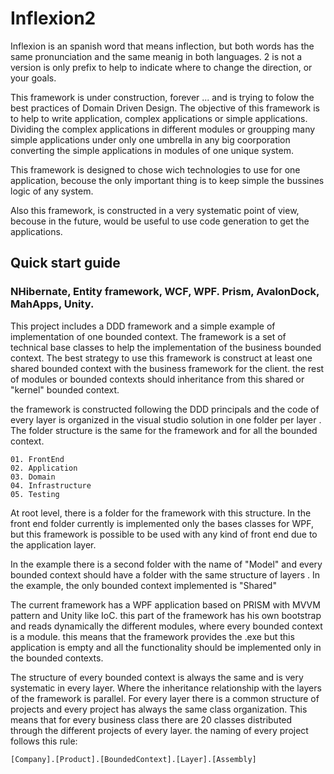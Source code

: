 # Inflexion2 

Inflexion is an spanish word that means inflection, but both words has the same pronunciation and the same meanig in both languages. 2 is not a version is only prefix to help to indicate where to change the direction, or your goals.

This framework is under construction, forever ... and is trying to folow the best practices of Domain Driven Design. The objective of this framework is to help to write application, complex applications or simple applications. Dividing the complex applications in different modules or groupping many simple applications under only one umbrella in any big coorporation converting the simple applications in modules of one unique system.

This framework is designed to chose wich technologies to use for one application, becouse the only important thing is to keep simple the bussines logic of any system.

Also this framework, is constructed in a very systematic point of view, becouse in the future, would be useful to use code generation to get the applications.

## Quick start guide

### NHibernate, Entity framework, WCF, WPF. Prism, AvalonDock, MahApps, Unity.

This project includes a DDD framework and a simple example of implementation of one bounded context.
The framework is a set of technical base classes to help the implementation of the business bounded context. 
The best strategy to use this framework is construct at least one shared bounded context with the business framework for the client.
the rest of modules or bounded contexts should inheritance from this shared or "kernel" bounded context.

the framework is constructed following the DDD principals and the code of every layer is organized in the visual studio solution in one folder per layer
. The folder structure is the same for the framework and for all the bounded context.

    01. FrontEnd 
    02. Application
    03. Domain
    04. Infrastructure
    05. Testing

At root level, there is a folder for the framework with this structure. In the front end folder currently is implemented only the 
bases classes for WPF, but this framework is possible to be used with any kind of front end due to the application layer.

In the example there is a second folder with the name of "Model" and every bounded context should have a folder with the same structure of layers
. In the example, the only bounded context implemented is "Shared"

The current framework has a WPF application based on PRISM with MVVM pattern and Unity like IoC. 
this part of the framework has his own bootstrap and reads dynamically the different modules, where every bounded context is a module.
this means that the framework provides the .exe but this application is empty and all the functionality should be implemented only in the bounded contexts.

The structure of every bounded context is always the same and is very systematic in every layer. Where the inheritance relationship 
with the layers of the framework is parallel.
For every layer there is a common structure of projects and every project has always the same class organization. This means that 
for every business class there are 20 classes distributed through the different projects of every layer.
the naming of every project follows this rule:

    [Company].[Product].[BoundedContext].[Layer].[Assembly]

